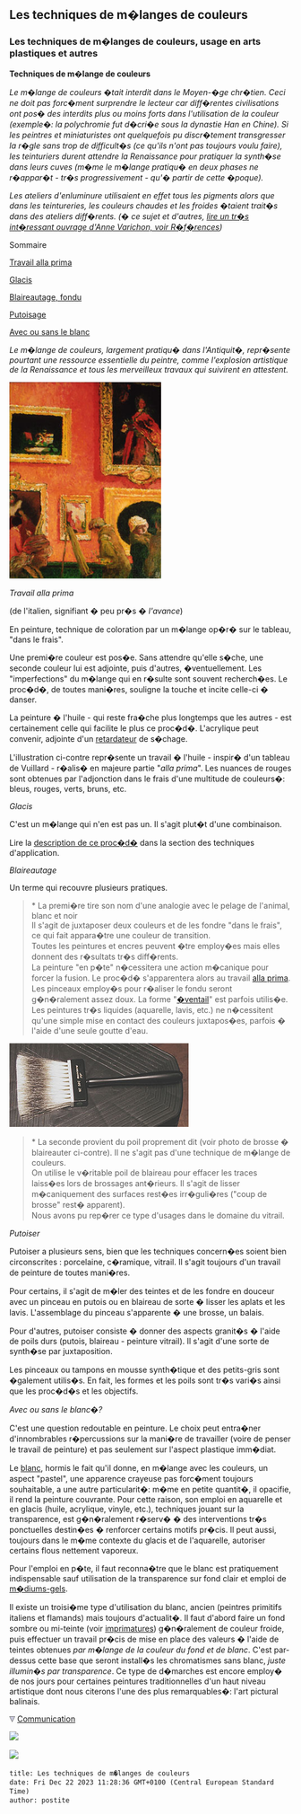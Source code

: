 ## Les techniques de m�langes de couleurs
### Les techniques de m�langes de couleurs, usage en arts plastiques et autres
 **Techniques de m�lange de couleurs**

_Le m�lange de couleurs �tait interdit dans le Moyen-�ge chr�tien. Ceci ne doit pas forc�ment surprendre le lecteur car diff�rentes civilisations ont pos� des interdits plus ou moins forts dans l'utilisation de la couleur (exemple�: la polychromie fut d�cri�e sous la dynastie Han en Chine). Si les peintres et miniaturistes ont quelquefois pu discr�tement transgresser la r�gle sans trop de difficult�s (ce qu'ils n'ont pas toujours voulu faire), les teinturiers durent attendre la Renaissance pour pratiquer la synth�se dans leurs cuves (m�me le m�lange pratiqu� en deux phases ne r�appar�t - tr�s progressivement - qu'� partir de cette �poque)._ 

_Les ateliers d'enluminure utilisaient en effet tous les pigments alors que dans les teintureries, les couleurs chaudes et les froides �taient trait�s dans des ateliers diff�rents. (� ce sujet et d'autres, [lire un tr�s int�ressant ouvrage d'Anne Varichon, voir R�f�rences](livres.html#annevarichon))_

Sommaire

[Travail alla prima](techmelangecouleurs.html#travailallaprima)

[Glacis](techmelangecouleurs.html#glacis)

[Blaireautage, fondu](techmelangecouleurs.html#blaireautage)

[Putoisage](techmelangecouleurs.html#putoiser)

[Avec ou sans le blanc](techmelangecouleurs.html#avecousansleblanc)

_Le m�lange de couleurs, largement pratiqu� dans l'Antiquit�, repr�sente pourtant une ressource essentielle du peintre, comme l'explosion artistique de la Renaissance et tous les merveilleux travaux qui suivirent en attestent._

_![](images/2000tc2004.jpg)_

_Travail alla prima_

(de l'italien, signifiant � peu pr�s _� l'avance_)

En peinture, technique de coloration par un m�lange op�r� sur le tableau, "dans le frais".

Une premi�re couleur est pos�e. Sans attendre qu'elle s�che, une seconde couleur lui est adjointe, puis d'autres, �ventuellement. Les "imperfections" du m�lange qui en r�sulte sont souvent recherch�es. Le proc�d�, de toutes mani�res, souligne la touche et incite celle-ci � danser.

La peinture � l'huile - qui reste fra�che plus longtemps que les autres - est certainement celle qui facilite le plus ce proc�d�. L'acrylique peut convenir, adjointe d'un [retardateur](produitsacryl.html#retardateurs) de s�chage.

L'illustration ci-contre repr�sente un travail � l'huile - inspir� d'un tableau de Vuillard - r�alis� en majeure partie "_alla prima_". Les nuances de rouges sont obtenues par l'adjonction dans le frais d'une multitude de couleurs�: bleus, rouges, verts, bruns, etc.

_Glacis_

C'est un m�lange qui n'en est pas un. Il s'agit plut�t d'une combinaison.

Lire la [description de ce proc�d�](glacis.html) dans la section des techniques d'application.

_Blaireautage_

Un terme qui recouvre plusieurs pratiques.

> \* La premi�re tire son nom d'une analogie avec le pelage de l'animal, blanc et noir  
> Il s'agit de juxtaposer deux couleurs et de les fondre "dans le frais", ce qui fait appara�tre une couleur de transition.  
> Toutes les peintures et encres peuvent �tre employ�es mais elles donnent des r�sultats tr�s diff�rents.  
> La peinture "en p�te" n�cessitera une action m�canique pour forcer la fusion. Le proc�d� s'apparentera alors au travail [alla prima](techmelangecouleurs.html#travailallaprima). Les pinceaux employ�s pour r�aliser le fondu seront g�n�ralement assez doux. La forme "[�ventail](pincformes.html#eventails)" est parfois utilis�e.  
> Les peintures tr�s liquides (aquarelle, lavis, etc.) ne n�cessitent qu'une simple mise en contact des couleurs juxtapos�es, parfois � l'aide d'une seule goutte d'eau.

![](images/blaireaudeco.jpg)

> \* La seconde provient du poil proprement dit (voir photo de brosse � blaireauter ci-contre). Il ne s'agit pas d'une technique de m�lange de couleurs.  
> On utilise le v�ritable poil de blaireau pour effacer les traces laiss�es lors de brossages ant�rieurs. Il s'agit de lisser m�caniquement des surfaces rest�es irr�guli�res ("coup de brosse" rest� apparent).  
> Nous avons pu rep�rer ce type d'usages dans le domaine du vitrail. 

_Putoiser_

Putoiser a plusieurs sens, bien que les techniques concern�es soient bien circonscrites : porcelaine, c�ramique, vitrail. Il s'agit toujours d'un travail de peinture de toutes mani�res.

Pour certains, il s'agit de m�ler des teintes et de les fondre en douceur avec un pinceau en putois ou en blaireau de sorte � lisser les aplats et les lavis. L'assemblage du pinceau s'apparente � une brosse, un balais.

Pour d'autres, putoiser consiste � donner des aspects granit�s � l'aide de poils durs (putois, blaireau - peinture vitrail). Il s'agit d'une sorte de synth�se par juxtaposition.

Les pinceaux ou tampons en mousse synth�tique et des petits-gris sont �galement utilis�s. En fait, les formes et les poils sont tr�s vari�s ainsi que les proc�d�s et les objectifs.

_Avec ou sans le blanc�?_

C'est une question redoutable en peinture. Le choix peut entra�ner d'innombrables r�percussions sur la mani�re de travailler (voire de penser le travail de peinture) et pas seulement sur l'aspect plastique imm�diat.

Le [blanc](blancs.html), hormis le fait qu'il donne, en m�lange avec les couleurs, un aspect "pastel", une apparence crayeuse pas forc�ment toujours souhaitable, a une autre particularit�: m�me en petite quantit�, il opacifie, il rend la peinture couvrante. Pour cette raison, son emploi en aquarelle et en glacis (huile, acrylique, vinyle, etc.), techniques jouant sur la transparence, est g�n�ralement r�serv� � des interventions tr�s ponctuelles destin�es � renforcer certains motifs pr�cis. Il peut aussi, toujours dans le m�me contexte du glacis et de l'aquarelle, autoriser certains flous nettement vaporeux.

Pour l'emploi en p�te, il faut reconna�tre que le blanc est pratiquement indispensable sauf utilisation de la transparence sur fond clair et emploi de [m�diums-gels](mediumsetvernis.html#lesmediums).

Il existe un troisi�me type d'utilisation du blanc, ancien (peintres primitifs italiens et flamands) mais toujours d'actualit�. Il faut d'abord faire un fond sombre ou mi-teinte (voir [imprimatures](imprimatures.html)) g�n�ralement de couleur froide, puis effectuer un travail pr�cis de mise en place des valeurs � l'aide de teintes obtenues _par m�lange de la couleur du fond et de blanc_. C'est par-dessus cette base que seront install�s les chromatismes sans blanc, _juste illumin�s par transparence_. Ce type de d�marches est encore employ� de nos jours pour certaines peintures traditionnelles d'un haut niveau artistique dont nous citerons l'une des plus remarquables�: l'art pictural balinais.



![](images/flechebas.gif) [Communication](http://www.artrealite.com/annonceurs.htm) 

[![](https://cbonvin.fr/sites/regie.artrealite.com/visuels/campagne1.png)](index-2.html#20131014)

![](https://cbonvin.fr/sites/regie.artrealite.com/visuels/campagne2.png)
```
title: Les techniques de m�langes de couleurs
date: Fri Dec 22 2023 11:28:36 GMT+0100 (Central European Standard Time)
author: postite
```
